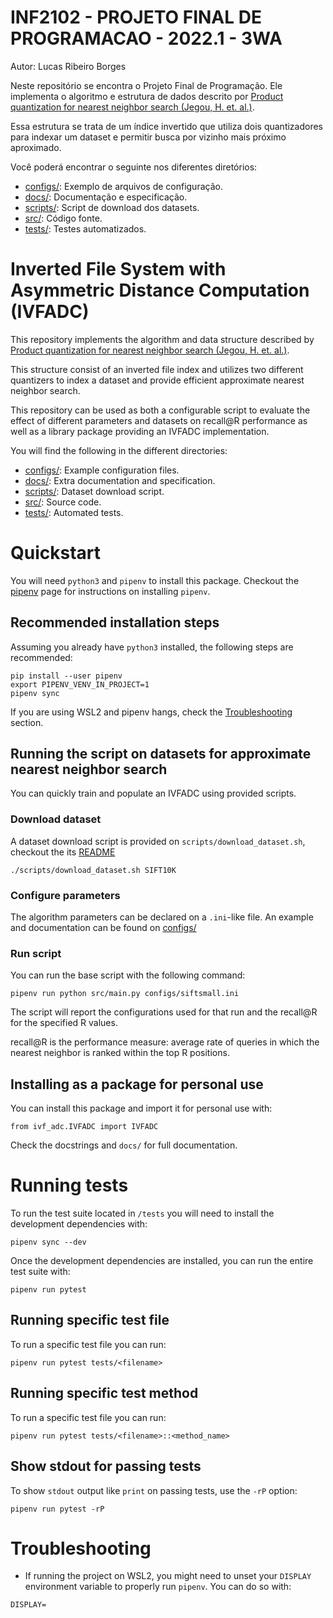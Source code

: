 # INF2102 - PROJETO FINAL DE PROGRAMACAO - 2022.1 - 3WA

Autor: Lucas Ribeiro Borges

Neste repositório se encontra o Projeto Final de Programação. Ele implementa o algoritmo e estrutura de dados descrito por [Product quantization for nearest neighbor search (Jegou, H. et. al.)](https://lear.inrialpes.fr/pubs/2011/JDS11/jegou_searching_with_quantization.pdf).

Essa estrutura se trata de um índice invertido que utiliza dois quantizadores para indexar um dataset e permitir busca por vizinho mais próximo aproximado.

Você poderá encontrar o seguinte nos diferentes diretórios:
- [configs/](configs/): Exemplo de arquivos de configuração.
- [docs/](docs/): Documentação e especificação.
- [scripts/](scripts/): Script de download dos datasets.
- [src/](src/): Código fonte.
- [tests/](tests/): Testes automatizados.

# Inverted File System with Asymmetric Distance Computation (IVFADC)

This repository implements the algorithm and data structure described by [Product quantization for nearest neighbor search (Jegou, H. et. al.)](https://lear.inrialpes.fr/pubs/2011/JDS11/jegou_searching_with_quantization.pdf).

This structure consist of an inverted file index and utilizes two different quantizers to index a dataset and provide efficient approximate nearest neighbor search.

This repository can be used as both a configurable script to evaluate the effect of different parameters and datasets on recall@R performance as well as a library package providing an IVFADC implementation.

You will find the following in the different directories:
- [configs/](configs/): Example configuration files.
- [docs/](docs/): Extra documentation and specification.
- [scripts/](scripts/): Dataset download script.
- [src/](src/): Source code.
- [tests/](tests/): Automated tests.

# Quickstart

You will need `python3` and `pipenv` to install this package. Checkout the [pipenv](https://pipenv.pypa.io/en/latest/install/) page for instructions on installing `pipenv`.

## Recommended installation steps

Assuming you already have `python3` installed, the following steps are recommended:

```
pip install --user pipenv
export PIPENV_VENV_IN_PROJECT=1
pipenv sync
```

If you are using WSL2 and pipenv hangs, check the [Troubleshooting](#troubleshooting) section.

## Running the script on datasets for approximate nearest neighbor search

You can quickly train and populate an IVFADC using provided scripts.

### Download dataset

A dataset download script is provided on `scripts/download_dataset.sh`, checkout the its [README](scripts/README.md)

```
./scripts/download_dataset.sh SIFT10K
```

### Configure parameters

The algorithm parameters can be declared on a `.ini`-like file. An example and documentation can be found on [configs/](configs/README.md)

### Run script

You can run the base script with the following command:

```
pipenv run python src/main.py configs/siftsmall.ini
```

The script will report the configurations used for that run and the recall@R for the specified R values.

recall@R is the performance measure: average rate of queries in which the nearest neighbor is ranked within the top R positions.

## Installing as a package for personal use

You can install this package and import it for personal use with:

```
from ivf_adc.IVFADC import IVFADC
```

Check the docstrings and `docs/` for full documentation.


# Running tests

To run the test suite located in `/tests` you will need to install the development dependencies with:

```
pipenv sync --dev
```

Once the development dependencies are installed, you can run the entire test suite with:

```
pipenv run pytest
```

## Running specific test file

To run a specific test file you can run:

```
pipenv run pytest tests/<filename>
```

## Running specific test method

To run a specific test file you can run:

```
pipenv run pytest tests/<filename>::<method_name>
```

## Show stdout for passing tests

To show `stdout` output like `print` on passing tests, use the `-rP` option:

```
pipenv run pytest -rP
```

# Troubleshooting

- If running the project on WSL2, you might need to unset your `DISPLAY` environment variable to properly run `pipenv`. You can do so with:
```
DISPLAY=
```
